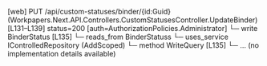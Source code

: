 [web] PUT /api/custom-statuses/binder/{id:Guid}  (Workpapers.Next.API.Controllers.CustomStatusesController.UpdateBinder)  [L131–L139] status=200 [auth=AuthorizationPolicies.Administrator]
  └─ write BinderStatus [L135]
    └─ reads_from BinderStatuss
  └─ uses_service IControlledRepository<BinderStatus> (AddScoped)
    └─ method WriteQuery [L135]
      └─ ... (no implementation details available)

